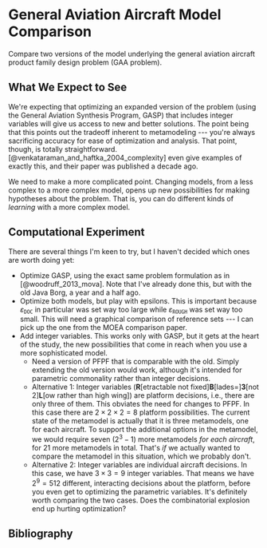 # General Aviation Aircraft Model Comparison

Compare two versions of the model underlying the general aviation aircraft product family design problem (GAA problem).

## What We Expect to See

We're expecting that optimizing an expanded version of the problem (using the General Aviation Synthesis Program, GASP) that includes integer variables will give us access to new and better solutions.
    The point being that this points out the tradeoff inherent to metamodeling --- you're always sacrificing accuracy for ease of optimization and analysis.
    That point, though, is totally straightforward.
    [@venkataraman_and_haftka_2004_complexity] even give examples of exactly this, and their paper was published a decade ago.

We need to make a more complicated point.
    Changing models, from a less complex to a more complex model, opens up new possibilities for making hypotheses about the problem.
    That is, you can do different kinds of *learning* with a more complex model.

## Computational Experiment

There are several things I'm keen to try, but I haven't decided which ones are worth doing yet:

* Optimize GASP, using the exact same problem formulation as in [@woodruff_2013_mova].
    Note that I've already done this, but with the old Java Borg, a year and a half ago.
* Optimize both models, but play with epsilons.
    This is important because $\varepsilon_\texttt{DOC}$ in particular was set way too large while $\varepsilon_\texttt{ROUGH}$ was set way too small.
    This will need a graphical comparison of reference sets --- I can pick up the one from the MOEA comparison paper.
* Add integer variables.
    This works only with GASP, but it gets at the heart of the study, the new possibilities that come in reach when you use a more sophisticated model.
    - Need a version of PFPF that is comparable with the old.
        Simply extending the old version would work, although it's intended for parametric commonality rather than integer decisions.
    - Alternative 1: Integer variables (**R**\[etractable not fixed\]**B**\[lades=\]**3**\[not 2\]**L**\[ow rather than high wing\]) are platform decisions, i.e., there are only three of them.
        This obviates the need for changes to PFPF.
        In this case there are $2\times 2 \times 2 = 8$ platform possibilities.
        The current state of the metamodel is actually that it is three metamodels, one for each aircraft.
        To support the additional options in the metamodel, we would require seven ($2^3-1$) more metamodels *for each aircraft*, for 21 more metamodels in total.
        That's *if* we actually wanted to compare the metamodel in this situation, which we probably don't.
    - Alternative 2: Integer variables are individual aircraft decisions.
        In this case, we have $3\times 3=9$ integer variables.
        That means we have $2^9=512$ different, interacting decisions about the platform, before you even get to optimizing the parametric variables.
        It's definitely worth comparing the two cases.
        Does the combinatorial explosion end up hurting optimization?
    
## Bibliography

